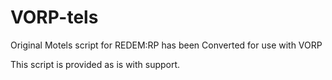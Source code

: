 # VORP-tels
Original Motels script for REDEM:RP has been Converted for use with VORP

This script is provided as is with support.

